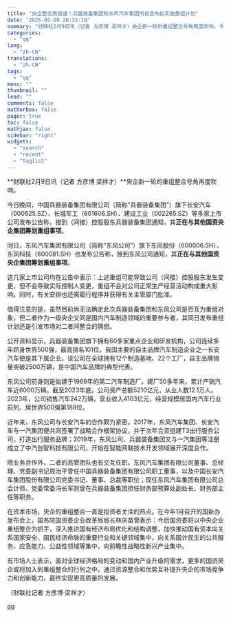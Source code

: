 ```yaml
---
title: "央企整合再提速！兵器装备集团和东风汽车集团同日宣布拟实施重组计划"
date: "2025-02-09 20:32:10"
summary: "财联社2月9日讯（记者 方彦博 梁祥才）央企新一轮的重组整合号角再度吹响。今日晚间，中国兵器装备集团..."
categories:
  - "qq"
lang:
  - "zh-CN"
translations:
  - "zh-CN"
tags:
  - "qq"
menu: ""
thumbnail: ""
lead: ""
comments: false
authorbox: false
pager: true
toc: false
mathjax: false
sidebar: "right"
widgets:
  - "search"
  - "recent"
  - "taglist"
---
```


**财联社2月9日讯（记者 方彦博 梁祥才）**央企新一轮的重组整合号角再度吹响。

今日晚间，中国兵器装备集团有限公司（简称“兵器装备集团”）旗下长安汽车（000625.SZ）、长城军工（601606.SH）、建设工业（002265.SZ）等多家上市公司发布公告称，接到（间接）控股股东兵器装备集团通知，其**正在与其他国资央企集团筹划重组事项**。

同日，东风汽车集团有限公司（简称“东风公司”）旗下东风股份（600006.SH）、东风科技（600081.SH）也发布公告称，接到东风公司通知，其**正在与其他国资央企集团筹划重组事项**。

这几家上市公司均在公告中表示：上述重组可能导致公司（间接）控股股东发生变更，但不会导致实际控制人变更，重组不会对公司正常生产经营活动构成重大影响。同时，有关安排也还需履行程序并获得有关主管部门批准。

值得注意的是，虽然目前尚无法确定此次兵器装备集团和东风公司是否互为重组对象，但二者作为一级央企又同是国内汽车制造领域的重要参与者，其同日发布重组计划还是引发市场对二者间整合的猜想。

公开资料显示，兵器装备集团旗下拥有60多家重点企业和研发机构，公司连续多年跻身世界500强，最高排名101位。我国主要的自主品牌汽车制造企业之一长安汽车便是其下属企业。该公司在全球拥有12个制造基地、22个工厂，自主品牌销量突破2500万辆，是中国汽车品牌的典型代表。

东风公司前身则是始建于1969年的第二汽车制造厂。建厂50多年来，累计产销汽车近6000万辆。截至2023年底，公司资产总额5210亿元，从业人数12.1万人。2023年，公司销售汽车242万辆，营业收入4103亿元，经营规模居国内汽车行业前列、居世界500强第188位。

近年来，东风公司与长安汽车的合作颇为紧密。2017年，东风汽车集团、长安汽车与一汽集团便共同签署了战略合作框架协议，并于次年合资组建T3出行服务公司，打造出行服务品牌；2019年，东风公司、兵器装备集团又与一汽集团等注册成立了中汽创智科技有限公司，开始在智能网联技术开发领域展开深度合作。

除业务合作外，二者的高管团队也有交互任职。东风汽车集团有限公司董事、总经理、党委副书记周治平曾任中国兵器装备集团有限公司职工董事，以及中国长安汽车集团股份有限公司党委书记、董事、总裁等职位；现任东风汽车集团有限公司总会计师、党委常委冯长军则曾在兵器装备集团担任财务部预算处副处长、财务部主任等职务。

在资本市场，央企的重组整合一直是投资者关注的热点。在今年1月召开的国新办发布会上，国务院国资委企业改革局局长林庆苗曾表示：今后国资委将以中央企业重组整合为抓手，深入推进国有经济布局优化和结构调整，加快推动国有资本向关系国家安全、国民经济命脉的重要行业和关键领域集中，向关系国计民生的公共服务、应急能力、公益性领域等集中，向前瞻性战略性新兴产业集中。

有市场人士表示，面对全球经济格局的变动和国内产业升级的需求，更多的国资央企或将加入到重组整合的行列之中，通过资源整合和优势互补提升央企的市场竞争力和创新能力，最终实现更高质量的发展。

（财联社记者 方彦博 梁祥才）

[qq](https://new.qq.com/rain/a/20250209A05VLI00)
